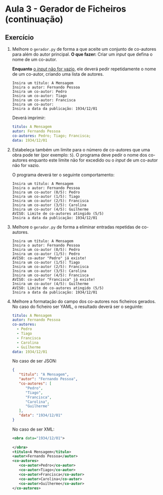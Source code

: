 # Aula 3 - Gerador de Ficheiros (continuação)

## Exercício

1. Melhore o `gerador.py` de forma a que aceite um conjunto de co-autores para além do autor principal.
   **O que fazer:**
   Criar um *input* que defina o nome de um co-autor.
   
   **Enquanto** <u>o *input* não for vazio</u>, ele deverá pedir repetidamente o nome de um co-autor, criando uma lista de autores.
   
   ```
   Insira um título: A Mensagem
   Insira o autor: Fernando Pessoa
   Insira um co-autor: Pedro
   Insira um co-autor: Tiago
   Insira um co-autor: Francisca
   Insira um co-autor: 
   Insira a data da publicação: 1934/12/01
   ```
   
   Deverá imprimir:
   
   ```yaml
   titulo: A Mensagem
   autor: Fernando Pessoa
   co-autores: Pedro; Tiago; Francisca;
   data: 1934/12/01
   ```

2. Estabeleça também um limite para o número de co-autores que uma obra pode ter (por exemplo: `5`). O programa deve pedir o nome dos co-autores enquanto este limite não for excedido ou o *input* de um co-autor não for vazio.
   
   O programa deverá ter o seguinte comportamento:
   
   ```
   Insira um título: A Mensagem
   Insira o autor: Fernando Pessoa
   Insira um co-autor (0/5): Pedro
   Insira um co-autor (1/5): Tiago
   Insira um co-autor (2/5): Francisca
   Insira um co-autor (3/5): Carolina
   Insira um co-autor (4/5): Guilherme
   AVISO: Limite de co-autores atingido (5/5)
   Insira a data da publicação: 1934/12/01
   ```

3. Melhore o `gerador.py` de forma a eliminar entradas repetidas de co-autores.
   
   ```
   Insira um título: A Mensagem
   Insira o autor: Fernando Pessoa
   Insira um co-autor (0/5): Pedro
   Insira um co-autor (1/5): Pedro
   AVISO: co-autor "Pedro" já existe!
   Insira um co-autor (1/5): Tiago
   Insira um co-autor (2/5): Francisca
   Insira um co-autor (3/5): Carolina
   Insira um co-autor (4/5): Francisca
   AVISO: co-autor "Francisca" já existe!
   Insira um co-autor (4/5): Guilherme
   AVISO: Limite de co-autores atingido (5/5)
   Insira a data da publicação: 1934/12/01
   ```

4. Melhore a formatação do campo dos co-autores nos ficheiros gerados.
   No caso do ficheiro ser YAML, o resultado deverá ser o seguinte:

   ```yaml
   titulo: A Mensagem
   autor: Fernando Pessoa
   co-autores:
     - Pedro
     - Tiago
     - Francisca
     - Carolina
     - Guilherme
   data: 1934/12/01


   ```

   No caso de ser JSON:
   ```json
   {
      "titulo": "A Mensagem",
      "autor": "Fernando Pessoa",
      "co-autores": [
         "Pedro",
         "Tiago",
         "Francisca",
         "Carolina",
         "Guilherme" 
      ],
      "data": "1934/12/01"
   }
   ```

   No caso de ser XML:
   ```xml
   <obra data="1934/12/01">
      
   </obra>
   <titulo>A Mensagem</titulo>
   <autor>Fernando Pessoa</autor>
   <co-autores>
      <co-autor>Pedro</co-autor>
      <co-autor>Tiago</co-autor>
      <co-autor>Francisca</co-autor>
      <co-autor>Carolina</co-autor>
      <co-autor>Guilherme</co-autor>
   </co-autores>
   ```
